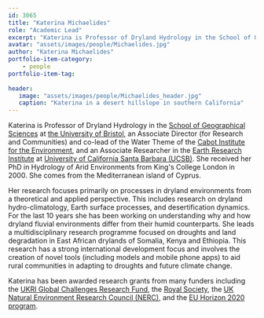 ```yaml
---
id: 3065
title: "Katerina Michaelides"
role: "Academic Lead"
excerpt: "Katerina is Professor of Dryland Hydrology in the School of Geographical Sciences at the University of Bristol, co-lead of the Water Theme of the Cabot Institute for the Environment, and an Associate Researcher in the Earth Research Institute at the University of California Santa Barbara (UCSB)."
avatar: "assets/images/people/Michaelides.jpg"
author: "Katerina Michaelides"
portfolio-item-category:
    - people
portfolio-item-tag:
    
header:
   image: "assets/images/people/Michaelides_header.jpg"
   caption: "Katerina in a desert hillslope in southern California"
---
```


Katerina is Professor of Dryland Hydrology in the [School of Geographical Sciences](https://www.bristol.ac.uk/geography/) at [the University of Bristol](https://www.bristol.ac.uk), an Associate Director (for Research and Communities) and co-lead of the Water Theme of the [Cabot Institute for the Environment](http://www.bristol.ac.uk/cabot/what-we-do/water/), and an Associate Researcher in the [Earth Research Institute](https://www.eri.ucsb.edu/) at [University of California Santa Barbara (UCSB)](https://www.ucsb.edu/). She received her PhD in Hydrology of Arid Environments from King's College London in 2000. She comes from the Mediterranean island of Cyprus.

Her research focuses primarily on processes in dryland environments from a theoretical and applied perspective. This includes research on dryland hydro-climatology, Earth surface processes, and desertification dynamics. For the last 10 years she has been working on understanding why and how dryland fluvial environments differ from their humid counterparts. She leads a multidisciplinary research programme focused on droughts and land degradation in East African drylands of Somalia, Kenya and Ethiopia. This research has a strong international development focus and involves the creation of novel tools (including models and mobile phone apps) to aid rural communities in adapting to droughts and future climate change. 

Katerina has been awarded research grants from many funders including the [UKRI Global Challenges Research Fund](https://www.ukri.org/research/global-challenges-research-fund/), the [Royal Society](https://royalsociety.org/), the [UK Natural Environment Research Council (NERC)](https://nerc.ukri.org/), and the [EU Horizon 2020 program](https://ec.europa.eu/programmes/horizon2020/en).    
